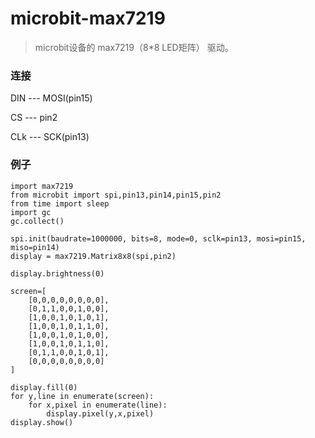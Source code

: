 # microbit-max7219

> microbit设备的 max7219（8*8 LED矩阵） 驱动。

### 连接

DIN --- MOSI(pin15)

CS  --- pin2

CLk --- SCK(pin13)

### 例子

```
import max7219
from microbit import spi,pin13,pin14,pin15,pin2
from time import sleep
import gc
gc.collect()

spi.init(baudrate=1000000, bits=8, mode=0, sclk=pin13, mosi=pin15, miso=pin14)
display = max7219.Matrix8x8(spi,pin2)

display.brightness(0)

screen=[
    [0,0,0,0,0,0,0,0],
    [0,1,1,0,0,1,0,0],
    [1,0,0,1,0,1,0,1],
    [1,0,0,1,0,1,1,0],
    [1,0,0,1,0,1,0,0],
    [1,0,0,1,0,1,1,0],
    [0,1,1,0,0,1,0,1],
    [0,0,0,0,0,0,0,0]
]

display.fill(0)
for y,line in enumerate(screen):
    for x,pixel in enumerate(line):
        display.pixel(y,x,pixel)
display.show()
```
